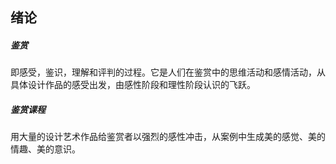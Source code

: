 ## 绪论



##### 鉴赏

即感受，鉴识，理解和评判的过程。它是人们在鉴赏中的思维活动和感情活动，从具体设计作品的感受出发，由感性阶段和理性阶段认识的飞跃。



##### 鉴赏课程

用大量的设计艺术作品给鉴赏者以强烈的感性冲击，从案例中生成美的感觉、美的情趣、美的意识。




